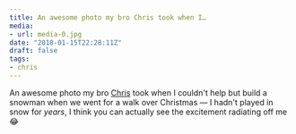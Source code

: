 ```yaml
---
title: An awesome photo my bro Chris took when I…
media:
- url: media-0.jpg
date: "2018-01-15T22:28:11Z"
draft: false
tags:
- chris
---
```

An awesome photo my bro [Chris](/tags/chris) took when I couldn't help but build a snowman when we went for a walk over Christmas — I hadn't played in snow for *years*, I think you can actually see the excitement radiating off me 😂
